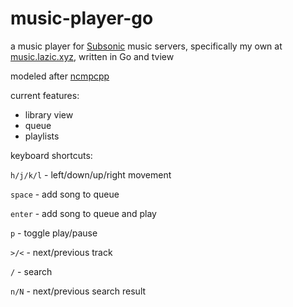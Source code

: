 # music-player-go
a music player for [Subsonic](subsonic.org) music servers, specifically my own at [music.lazic.xyz](https://music.lazic.xyz), written in Go and tview

modeled after [ncmpcpp](https://github.com/ncmpcpp/ncmpcpp)

current features:
- library view
- queue
- playlists

keyboard shortcuts:

`h/j/k/l` - left/down/up/right movement

`space` - add song to queue

`enter` - add song to queue and play

`p` - toggle play/pause

`>/<` - next/previous track

`/` - search

`n/N` - next/previous search result
